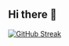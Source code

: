 ## Hi there 👋

<a href="https://git.io/streak-stats"><img src="https://streak-stats.demolab.com?user=aaldanas&theme=transparent" alt="GitHub Streak" id="streak" /></a>
<style>
  #streak{
     text-align: center;
  }
</style>
<!--
**aaldanas/aaldanas** is a ✨ _special_ ✨ repository because its `README.md` (this file) appears on your GitHub profile.

Here are some ideas to get you started:

- 🔭 I’m currently working on ...
- 🌱 I’m currently learning ...
- 👯 I’m looking to collaborate on ...
- 🤔 I’m looking for help with ...
- 💬 Ask me about ...
- 📫 How to reach me: ...
- 😄 Pronouns: ...
- ⚡ Fun fact: ...
-->
